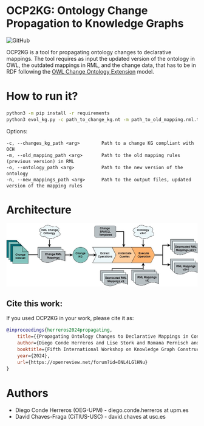 # OCP2KG: Ontology Change Propagation to Knowledge Graphs
![GitHub](https://img.shields.io/github/license/oeg-dataintegration/ocp2kg?style=flat)

OCP2KG is a tool for propagating ontology changes to declarative mappings. 
The tool requires as input the updated 
version of the ontology in OWL, the outdated mappings in RML, and the change data, that has to be in 
RDF following the [OWL Change Ontology Extension](https://github.com/DiegoCondeHerreros/OWLChangeExtension) model.  

# How to run it?

```bash
python3 -m pip install -r requirements
python3 evol_kg.py -c path_to_change_kg.nt -m path_to_old_mapping.rml.ttl -o path_to_new_ontology.ttl -n path_output_mappings.rml.ttl
```

Options:
````
-c, --changes_kg_path <arg>        Path to a change KG compliant with OCH
-m, --old_mapping_path <arg>       Path to the old mapping rules (previous version) in RML
-o, --ontology_path <arg>          Path to the new version of the ontology
-n, --new_mappings_path <arg>      Path to the output files, updated version of the mapping rules
````

# Architecture
![OCP2KG Architecture](figures/arqui.jpg?raw=true "OCP2KG Architecture")

## Cite this work:
If you used OCP2KG in your work, please cite it as:

```bib
@inproceedings{herreros2024propagating,
    title={{Propagating Ontology Changes to Declarative Mappings in Construction of Knowledge Graphs}},
    author={Diego Conde Herreros and Lise Stork and Romana Pernisch and Mar{\'\i}a Poveda-Villal{\'o}n and Oscar Corcho and David Chaves-Fraga},
    booktitle={Fifth International Workshop on Knowledge Graph Construction@ESWC2024},
    year={2024},
    url={https://openreview.net/forum?id=ONL4LGlHNu}
}
```

# Authors
- Diego Conde Herreros (OEG-UPM) - diego.conde.herreros at upm.es
- David Chaves-Fraga (CiTIUS-USC) - david.chaves at usc.es